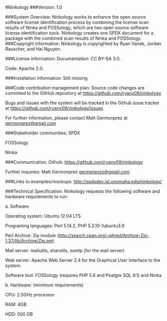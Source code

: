 #Ninkology
###Version:
1.0

###System Overview:
Ninkology works to enhance the open source software license identification process by combining the license scan results of Ninka and FOSSology, which are two open source software license identification tools. Ninkology creates one SPDX document for a package with the combined scan results of Ninka and FOSSology.
###Copyright information:
Ninkology is copyrighted by Ryan Vanek, Jordan Rauscher, and Hai Nguyen.

###License information:
Documentation: CC BY-SA 3.0.

Code: Apache 2.0.

###Installation information:
Still missing

###Code contribution management plan:
Source code changes are commited to the GitHub repository at https://github.com/ryanv09/ninkology

Bugs and issues with the system will be tracked in the Github issue tracker at https://github.com/ryanv09/ninkology/issues

For further information, please contact Matt Germonprez at germonprez@gmail.com

###Stakeholder communities:
SPDX

FOSSology 

Ninka

###Communication:
Github: https://github.com/ryanv09/ninkology

Further inquiries: Matt Germonprez germonprez@gmail.com 

###Links to examples/mockups:
http://spdxdev.ist.unomaha.edu/ninkology/

###Technical Specification:
Ninkology requests the following software and hardware requirements to run:

a. Software

Operating system: Ubuntu 12.04 LTS

Programing languages: Perl 5.14.2, PHP 5.3.10-1ubuntu3.9

Perl Archive: Zip module (http://search.cpan.org/~phred/Archive-Zip-1.37/lib/Archive/Zip.pm)

Mail server: mailutils, sharutils, ssmtp (for the mail server)

Web server: Apache Web Server 2.4 for the Graphical User Interface to the system.

Software tool: FOSSology (requires PHP 5.6 and Postgre SQL 9.1) and Ninka

b. Hardware: (minimum requirements)

CPU: 2.5GHz processor

RAM: 4GB

HDD: 500 GB


